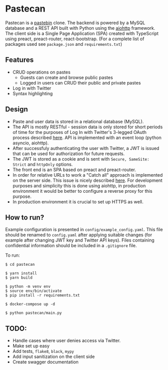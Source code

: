# Pastecan
Pastecan is a [pastebin](https://pastebin.com/) clone. The backend is powered by a MySQL database and a REST API built with Python using the [aiohttp](https://docs.aiohttp.org/en/stable/) framework. The client side is a Single Page Application (SPA) created with TypeScript using preact, preact-router, react-bootstrap. (For a complete list of packages used see `package.json` and `requirements.txt`)

## Features
  * CRUD operations on pastes
    * Guests can create and browse public pastes
    * Logged in users can CRUD their public and private pastes
  * Log in with Twitter
  * Syntax highlighting

## Design
 * Paste and user data is stored in a relational database (MySQL).
 * The API is mostly RESTful - session data is only stored for short periods of time for the purposes of Log In with Twitter's 3-legged OAuth process described [here](https://developer.twitter.com/en/docs/authentication/guides/log-in-with-twitter). API is implemented with an event loop (python asyncio, aiohttp).
 * After successfuly authenticating the user with Twitter, a JWT is issued that can be used for authorization for future requests.
 * The JWT is stored as a cookie and is sent with `Secure, SameSite: Strict` and `httpOnly` options.
 * The front end is an SPA based on preact and preact-router.
 * In order for relative URLs to work a "Catch all" approach is implemented on the server side. This issue is nicely described [here](https://stackoverflow.com/a/36623117). For development purposes and simplicity this is done using aiohttp, in production environment it would be better to configure a reverse proxy for this purpose.
 * In production environment it is crucial to set up HTTPS as well.

## How to run?
Example configuration is presented in `config/example_config.yaml`. This file should be renamed to `config.yaml` after applying suitable changes (for example after changing JWT key and Twitter API keys). Files containing confidential information should be included in a `.gitignore` file.

To run:

```
$ cd pastecan

$ yarn install
$ yarn build

$ python -m venv env
$ source env/bin/activate
$ pip install -r requirements.txt

$ docker-compose up -d

$ python pastecan/main.py
```

## TODO:
 * Handle cases where user denies access via Twitter.
 * Make set up easy
 * Add tests, `flake8`, `black`, `mypy`
 * Add input sanitization on the client side
 * Create swagger documentation
